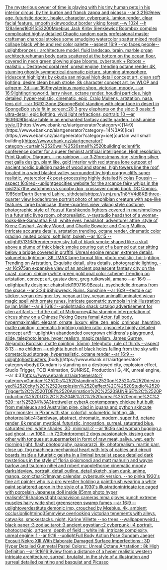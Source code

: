 [The mysterious owner of time is playing with his tiny human pets in his interior circus, by tim burton and franck zappa and picasso --ar 3:2](https://www.ebank.nz/aiartgenerator?category=The%2520mysterious%2520owner%2520of%2520time%2520is%2520playing%2520with%2520his%2520tiny%2520human%2520pets%2520in%2520his%2520interior%2520circus%2C%2520by%2520tim%2520burton%2520and%2520franck%2520zappa%2520and%2520picasso%2520--ar%25203%3A2)[16:9](https://www.ebank.nz/aiartgenerator?category=16%3A9)[new age, futuristic doctor, healer, character, cyberpunk, lumion render, clear facial feature, smooth skin](https://www.ebank.nz/aiartgenerator?category=new%2520age%2C%2520futuristic%2520doctor%2C%2520healer%2C%2520character%2C%2520cyberpunk%2C%2520lumion%2520render%2C%2520clear%2520facial%2520feature%2C%2520smooth%2520skin)[woodcut border viking forest --w 1024 --h 128](https://www.ebank.nz/aiartgenerator?category=woodcut%2520border%2520viking%2520forest%2520--w%25201024%2520--h%2520128)[aliens](https://www.ebank.nz/aiartgenerator?category=aliens)[16:9](https://www.ebank.nz/aiartgenerator?category=16%3A9)[15:5](https://www.ebank.nz/aiartgenerator?category=15%3A5)[3200](https://www.ebank.nz/aiartgenerator?category=3200)[Moebius Jack Kirby Sienkiewicz Boombox complex complicated highly detailed Chaotic random parts professional master craftsman charcoal strokes some smudging watercolor spatter mixed media collage black white and red color palette --aspect 16:9   --no faces,people](https://www.ebank.nz/aiartgenerator?category=Moebius%2520Jack%2520Kirby%2520Sienkiewicz%2520Boombox%2520complex%2520complicated%2520highly%2520detailed%2520Chaotic%2520random%2520parts%2520professional%2520master%2520craftsman%2520charcoal%2520strokes%2520some%2520smudging%2520watercolor%2520spatter%2520mixed%2520media%2520collage%2520black%2520white%2520and%2520red%2520color%2520palette%2520--aspect%252016%3A9%2520%2520%2520--no%2520faces%2Cpeople)[--uplight](https://www.ebank.nz/aiartgenerator?category=--uplight)[bronzes」](https://www.ebank.nz/aiartgenerator?category=bronzes%E3%80%8D)[architecture model, fluid landscap, brain, marble,organ architecture](https://www.ebank.nz/aiartgenerator?category=architecture%2520model%2C%2520fluid%2520landscap%2C%2520brain%2C%2520marble%2Corgan%2520architecture)[human body parts scattered at the bottom on the ocean floor, covered in neon green glowing algae blooms, cyberpunk + Robots + realistic + Destroyed coral reef, unreal engine, trending octane render 4K, stunning ghostly symmetrical dramatic picture, stunning atmosphere, iridescent highlights by okuda san miguel high detail concept art, clean soft lighting, desire clean brush stroke, 8k character concept art, by WLOP and artgerm, 3d  —ar 16:9](https://www.ebank.nz/aiartgenerator?category=human%2520body%2520parts%2520scattered%2520at%2520the%2520bottom%2520on%2520the%2520ocean%2520floor%2C%2520covered%2520in%2520neon%2520green%2520glowing%2520algae%2520blooms%2C%2520cyberpunk%2520%2B%2520Robots%2520%2B%2520realistic%2520%2B%2520Destroyed%2520coral%2520reef%2C%2520unreal%2520engine%2C%2520trending%2520octane%2520render%25204K%2C%2520stunning%2520ghostly%2520symmetrical%2520dramatic%2520picture%2C%2520stunning%2520atmosphere%2C%2520iridescent%2520highlights%2520by%2520okuda%2520san%2520miguel%2520high%2520detail%2520concept%2520art%2C%2520clean%2520soft%2520lighting%2C%2520desire%2520clean%2520brush%2520stroke%2C%25208k%2520character%2520concept%2520art%2C%2520by%2520WLOP%2520and%2520artgerm%2C%25203d%2520%2520%E2%80%94ar%252016%3A9)[mysterious magic shop, victorian, moody, --ar 16:9](https://www.ebank.nz/aiartgenerator?category=mysterious%2520magic%2520shop%2C%2520victorian%2C%2520moody%2C%2520--ar%252016%3A9)[lighting](https://www.ebank.nz/aiartgenerator?category=lighting)[ringworld, larry niven, octane render, houdini particles, high detailed, hyper-realistic, cinematic, epic, Craig Mullens, artstation, nasa, lens dirt, --ar 16:9](https://www.ebank.nz/aiartgenerator?category=ringworld%2C%2520larry%2520niven%2C%2520octane%2520render%2C%2520houdini%2520particles%2C%2520high%2520detailed%2C%2520hyper-realistic%2C%2520cinematic%2C%2520epic%2C%2520Craig%2520Mullens%2C%2520artstation%2C%2520nasa%2C%2520lens%2520dirt%2C%2520--ar%252016%3A9)[2:3](https://www.ebank.nz/aiartgenerator?category=2%3A3)[one [SpongeBob] standing with clear face in desert in SpongeBob style fit in screen::20 3 grey elephants on the side::8 oasis::5 ultra-detail, epic lighting, vivid light refractions, portrait::10 —ar 16:9](https://www.ebank.nz/aiartgenerator?category=one%2520%5BSpongeBob%5D%2520standing%2520with%2520clear%2520face%2520in%2520desert%2520in%2520SpongeBob%2520style%2520fit%2520in%2520screen%3A%3A20%25203%2520grey%2520elephants%2520on%2520the%2520side%3A%3A8%2520oasis%3A%3A5%2520ultra-detail%2C%2520epic%2520lighting%2C%2520vivid%2520light%2520refractions%2C%2520portrait%3A%3A10%2520%E2%80%94ar%252016%3A9)[16:9](https://www.ebank.nz/aiartgenerator?category=16%3A9)[Display table in an enchanted fantasy castle garden. Loish anime style.](https://www.ebank.nz/aiartgenerator?category=Display%2520table%2520in%2520an%2520enchanted%2520fantasy%2520castle%2520garden.%2520Loish%2520anime%2520style.)[](https://www.ebank.nz/aiartgenerator?category=)[14:9](https://www.ebank.nz/aiartgenerator?category=14%3A9)[ice](https://www.ebank.nz/aiartgenerator?category=ice)[curtain wall small building](https://www.ebank.nz/aiartgenerator?category=curtain%2520wall%2520small%2520building)[scientific conference poster for a queer feminist artificial intelligence. High resolution. Print Quality. Diagram.  --no rainbow --ar 3:2](https://www.ebank.nz/aiartgenerator?category=scientific%2520conference%2520poster%2520for%2520a%2520queer%2520feminist%2520artificial%2520intelligence.%2520High%2520resolution.%2520Print%2520Quality.%2520Diagram.%2520%2520--no%2520rainbow%2520--ar%25203%3A2)[forest](https://www.ebank.nz/aiartgenerator?category=forest)[mans ring, sterling silver, met galla design, plant like, gold interior with red stone](https://www.ebank.nz/aiartgenerator?category=mans%2520ring%2C%2520sterling%2520silver%2C%2520met%2520galla%2520design%2C%2520plant%2520like%2C%2520gold%2520interior%2520with%2520red%2520stone)[a lone outpost of ancient nordic building made of wood and stones, high towers line the roof,  located in a wind blasted valley surrounded by high craggy cliffs super realistic, watercolor 4k post-processing highly detailed Nicolas Poussin  --aspect 16:8](https://www.ebank.nz/aiartgenerator?category=a%2520lone%2520outpost%2520of%2520ancient%2520nordic%2520building%2520made%2520of%2520wood%2520and%2520stones%2C%2520high%2520towers%2520line%2520the%2520roof%2C%2520%2520located%2520in%2520a%2520wind%2520blasted%2520valley%2520surrounded%2520by%2520high%2520craggy%2520cliffs%2520super%2520realistic%2C%2520watercolor%25204k%2520post-processing%2520highly%2520detailed%2520Nicolas%2520Poussin%2520%2520--aspect%252016%3A8)[red](https://www.ebank.nz/aiartgenerator?category=red)[--uplight](https://www.ebank.nz/aiartgenerator?category=--uplight)[geocities website for the arcance fairy whips in the mist](https://www.ebank.nz/aiartgenerator?category=geocities%2520website%2520for%2520the%2520arcance%2520fairy%2520whips%2520in%2520the%2520mist)[2](https://www.ebank.nz/aiartgenerator?category=2)[5:7](https://www.ebank.nz/aiartgenerator?category=5%3A7)[the watchmen vs scooby doo, crossover comic book, DC Comics, 1985](https://www.ebank.nz/aiartgenerator?category=the%2520watchmen%2520vs%2520scooby%2520doo%2C%2520crossover%2520comic%2520book%2C%2520DC%2520Comics%2C%25201985)[dof](https://www.ebank.nz/aiartgenerator?category=dof)[Darth Bernard Lahire, sith](https://www.ebank.nz/aiartgenerator?category=Darth%2520Bernard%2520Lahire%2C%2520sith)[details](https://www.ebank.nz/aiartgenerator?category=details)[<https://s.mj.run/1h8YV4d8KBI>](https://www.ebank.nz/aiartgenerator?category=%3Chttps%3A//s.mj.run/1h8YV4d8KBI%3E)[three-quarter view kodachrome portrait photo of amphibian creature with ape-like features, large braincase, three-quarters view, viking style costume, photographic style of Yousuf Karsh](https://www.ebank.nz/aiartgenerator?category=three-quarter%2520view%2520kodachrome%2520portrait%2520photo%2520of%2520amphibian%2520creature%2520with%2520ape-like%2520features%2C%2520large%2520braincase%2C%2520three-quarters%2520view%2C%2520viking%2520style%2520costume%2C%2520photographic%2520style%2520of%2520Yousuf%2520Karsh)[kendo fighters covered in marshmellows in a futuristic livng room, photorealistic, v-ray](https://www.ebank.nz/aiartgenerator?category=kendo%2520fighters%2520covered%2520in%2520marshmellows%2520in%2520a%2520futuristic%2520livng%2520room%2C%2520photorealistic%2C%2520v-ray)[studio headshot of a woman-looks-like-Samantha Fish, white eyes, headshot, adventurer attire, style of Krenz Cushart, Ashley Wood, and Charlie Bowater and Craig Mullins, intricate accurate details, artstation trending, octane render, cinematic color grading, muted colors, soft light, bokeh --ar 10:15 --uplight](https://www.ebank.nz/aiartgenerator?category=studio%2520headshot%2520of%2520a%2520woman-looks-like-Samantha%2520Fish%2C%2520white%2520eyes%2C%2520headshot%2C%2520adventurer%2520attire%2C%2520style%2520of%2520Krenz%2520Cushart%2C%2520Ashley%2520Wood%2C%2520and%2520Charlie%2520Bowater%2520and%2520Craig%2520Mullins%2C%2520intricate%2520accurate%2520details%2C%2520artstation%2520trending%2C%2520octane%2520render%2C%2520cinematic%2520color%2520grading%2C%2520muted%2520colors%2C%2520soft%2520light%2C%2520bokeh%2520--ar%252010%3A15%2520--uplight)[9:13](https://www.ebank.nz/aiartgenerator?category=9%3A13)[16:9](https://www.ebank.nz/aiartgenerator?category=16%3A9)[render::](https://www.ebank.nz/aiartgenerator?category=render%3A%3A)[grey sky full of black smoke shaped like a skull above a plume of thick black smoke pouring out of a burned out car sitting below a bridge covered in graffiti, Unreal engine render, extreme details, volumetric lightning, 8K, IMAX large format film, photo realistic, hdr lighting, Trending on Artstation, Exquisite detail, ultra details, photographic lighting, --ar 16:9](https://www.ebank.nz/aiartgenerator?category=grey%2520sky%2520full%2520of%2520black%2520smoke%2520shaped%2520like%2520a%2520skull%2520above%2520a%2520plume%2520of%2520thick%2520black%2520smoke%2520pouring%2520out%2520of%2520a%2520burned%2520out%2520car%2520sitting%2520below%2520a%2520bridge%2520covered%2520in%2520graffiti%2C%2520Unreal%2520engine%2520render%2C%2520extreme%2520details%2C%2520volumetric%2520lightning%2C%25208K%2C%2520IMAX%2520large%2520format%2520film%2C%2520photo%2520realistic%2C%2520hdr%2520lighting%2C%2520Trending%2520on%2520Artstation%2C%2520Exquisite%2520detail%2C%2520ultra%2520details%2C%2520photographic%2520lighting%2C%2520--ar%252016%3A9)[75](https://www.ebank.nz/aiartgenerator?category=75)[an expansive view of an ancient opalescent fantasy city on the coast, ocean, shining white green gold opal color scheme, trending on artstation, concept art, gustav dore, greg rutkowski, amano --ar 16:9 --uplight](https://www.ebank.nz/aiartgenerator?category=an%2520expansive%2520view%2520of%2520an%2520ancient%2520opalescent%2520fantasy%2520city%2520on%2520the%2520coast%2C%2520ocean%2C%2520shining%2520white%2520green%2520gold%2520opal%2520color%2520scheme%2C%2520trending%2520on%2520artstation%2C%2520concept%2520art%2C%2520gustav%2520dore%2C%2520greg%2520rutkowski%2C%2520amano%2520--ar%252016%3A9%2520--uplight)[puffy designer chairs](https://www.ebank.nz/aiartgenerator?category=puffy%2520designer%2520chairs)[field](https://www.ebank.nz/aiartgenerator?category=field)[1997](https://www.ebank.nz/aiartgenerator?category=1997)[16:9](https://www.ebank.nz/aiartgenerator?category=16%3A9)[Beast」](https://www.ebank.nz/aiartgenerator?category=Beast%E3%80%8D)[psychedelic dreams from the space --ar 3:2](https://www.ebank.nz/aiartgenerator?category=psychedelic%2520dreams%2520from%2520the%2520space%2520--ar%25203%3A2)[4:6](https://www.ebank.nz/aiartgenerator?category=4%3A6)[Shipwreck. Ruins. Sunshine --ar 16:9 --test](https://www.ebank.nz/aiartgenerator?category=Shipwreck.%2520Ruins.%2520Sunshine%2520--ar%252016%3A9%2520--test)[die cut sticker, vegan designer toy, vegan art toy, vegan animal](https://www.ebank.nz/aiartgenerator?category=die%2520cut%2520sticker%2C%2520vegan%2520designer%2520toy%2C%2520vegan%2520art%2520toy%2C%2520vegan%2520animal)[Illuminated wican magic spell with ornate runes, intricate geometric symbols in ink illustration by Ian Miller --ar 9:16](https://www.ebank.nz/aiartgenerator?category=Illuminated%2520wican%2520magic%2520spell%2520with%2520ornate%2520runes%2C%2520intricate%2520geometric%2520symbols%2520in%2520ink%2520illustration%2520by%2520Ian%2520Miller%2520--ar%25209%3A16)[16:1](https://www.ebank.nz/aiartgenerator?category=16%3A1)[--uplight](https://www.ebank.nz/aiartgenerator?category=--uplight)[radio shack catalog advertisement for alien artifacts --hd](https://www.ebank.nz/aiartgenerator?category=radio%2520shack%2520catalog%2520advertisement%2520for%2520alien%2520artifacts%2520--hd)[the cult of Midjourney](https://www.ebank.nz/aiartgenerator?category=the%2520cult%2520of%2520Midjourney)[4:5](https://www.ebank.nz/aiartgenerator?category=4%3A5)[a stunning interpretation of circus show on a Chinese Peking Opera femal Actor, full body, hypermaximalist, elegant, ornate, luxury, elite, zen, epic, ominous, haunting, matte painting, cinematic ligghting,golden ratio, cgsociety highly detailed concept art](https://www.ebank.nz/aiartgenerator?category=a%2520stunning%2520interpretation%2520of%2520circus%2520show%2520on%2520a%2520Chinese%2520Peking%2520Opera%2520femal%2520Actor%2C%2520full%2520body%2C%2520hypermaximalist%2C%2520elegant%2C%2520ornate%2C%2520luxury%2C%2520elite%2C%2520zen%2C%2520epic%2C%2520ominous%2C%2520haunting%2C%2520matte%2520painting%2C%2520cinematic%2520ligghting%2Cgolden%2520ratio%2C%2520cgsociety%2520highly%2520detailed%2520concept%2520art)[5](https://www.ebank.nz/aiartgenerator?category=5)[--uplight](https://www.ebank.nz/aiartgenerator?category=--uplight)[An abandonded overgrown childrens's playground, slide, telephoto lense, hyper realism, magic realism, James Gurney, Alejandro Burdisio, matte painting, 55mm, telephoto, rule of thirds --aspect 8:13 --no children --uplight](https://www.ebank.nz/aiartgenerator?category=An%2520abandonded%2520overgrown%2520childrens%27s%2520playground%2C%2520slide%2C%2520telephoto%2520lense%2C%2520hyper%2520realism%2C%2520magic%2520realism%2C%2520James%2520Gurney%2C%2520Alejandro%2520Burdisio%2C%2520matte%2520painting%2C%252055mm%2C%2520telephoto%2C%2520rule%2520of%2520thirds%2520--aspect%25208%3A13%2520--no%2520children%2520--uplight)[a bunch of black holes falling from the sky with comets](https://www.ebank.nz/aiartgenerator?category=a%2520bunch%2520of%2520black%2520holes%2520falling%2520from%2520the%2520sky%2520with%2520comets)[cloud storage, hyperrealistic, octane render --ar 16:9 --uplight](https://www.ebank.nz/aiartgenerator?category=cloud%2520storage%2C%2520hyperrealistic%2C%2520octane%2520render%2520--ar%252016%3A9%2520--uplight)[ghostbusters.](https://www.ebank.nz/aiartgenerator?category=ghostbusters.)[body](https://www.ebank.nz/aiartgenerator?category=body)[Gundam is standing on a destroyed city, explosion effect, Studio Trigger, TOEI Animation, SUNRISE, Production I.G, 4K, unreal engine, --ar 4:3](https://www.ebank.nz/aiartgenerator?category=Gundam%2520is%2520standing%2520on%2520a%2520destroyed%2520city%2C%2520explosion%2520effect%2C%2520Studio%2520Trigger%2C%2520TOEI%2520Animation%2C%2520SUNRISE%2C%2520Production%2520I.G%2C%25204K%2C%2520unreal%2520engine%2C%2520--ar%25204%3A3)[rottweiler cyber](https://www.ebank.nz/aiartgenerator?category=rottweiler%2520cyber)[A contemporary chickee hut built from melaleuca and Australian pine, clad in iguana and python skin](https://www.ebank.nz/aiartgenerator?category=A%2520contemporary%2520chickee%2520hut%2520built%2520from%2520melaleuca%2520and%2520Australian%2520pine%2C%2520clad%2520in%2520iguana%2520and%2520python%2520skin)[cute furry monster in Pixar with star, colorful, volumetric lighting, 4k, photorealistic](https://www.ebank.nz/aiartgenerator?category=cute%2520furry%2520monster%2520in%2520Pixar%2520with%2520star%2C%2520colorful%2C%2520volumetric%2520lighting%2C%25204k%2C%2520photorealistic)[4:3](https://www.ebank.nz/aiartgenerator?category=4%3A3)[archway, abstract, chromatic, modern, super hd, octane render, 8k render, mystical, futuristic, innovation, surreal, saturated blue, saturated red, white shades, 3D, minimal::2 --ar 16:9](https://www.ebank.nz/aiartgenerator?category=archway%2C%2520abstract%2C%2520chromatic%2C%2520modern%2C%2520super%2520hd%2C%2520octane%2520render%2C%25208k%2520render%2C%2520mystical%2C%2520futuristic%2C%2520innovation%2C%2520surreal%2C%2520saturated%2520blue%2C%2520saturated%2520red%2C%2520white%2520shades%2C%25203D%2C%2520minimal%3A%3A2%2520--ar%252016%3A9)[a sad woman hugging a sad ghost --w 1080 --h 720](https://www.ebank.nz/aiartgenerator?category=a%2520sad%2520woman%2520hugging%2520a%2520sad%2520ghost%2520--w%25201080%2520--h%2520720)[bird](https://www.ebank.nz/aiartgenerator?category=bird)[prompt 2 dogs passionately kissing each other with tongues at supermarket in fornt of raw meat, saliva, wet, early morning light, flash photography, papparazzi, 8k, photorealism, martin parr, close up, fog machine](https://www.ebank.nz/aiartgenerator?category=prompt%25202%2520dogs%2520passionately%2520kissing%2520each%2520other%2520with%2520tongues%2520at%2520supermarket%2520in%2520fornt%2520of%2520raw%2520meat%2C%2520saliva%2C%2520wet%2C%2520early%2520morning%2520light%2C%2520flash%2520photography%2C%2520papparazzi%2C%25208k%2C%2520photorealism%2C%2520martin%2520parr%2C%2520close%2520up%2C%2520fog%2520machine)[a mechanical heart with lots of cables and circuit boards inside a futuristic geisha in a liminal brutalist space detailed dark mysterious in the style of floria sigismondi and matt mahurin and wayne barlow and tsutomo nihei and robert mapplethorpe cinematic moody dark](https://www.ebank.nz/aiartgenerator?category=a%2520mechanical%2520heart%2520with%2520lots%2520of%2520cables%2520and%2520circuit%2520boards%2520inside%2520a%2520futuristic%2520geisha%2520in%2520a%2520liminal%2520brutalist%2520space%2520detailed%2520dark%2520mysterious%2520in%2520the%2520style%2520of%2520floria%2520sigismondi%2520and%2520matt%2520mahurin%2520and%2520wayne%2520barlow%2520and%2520tsutomo%2520nihei%2520and%2520robert%2520mapplethorpe%2520cinematic%2520moody%2520dark)[sideview, portrait, detail outline, detail sketch, slam dunk, anime, manga, comic](https://www.ebank.nz/aiartgenerator?category=sideview%2C%2520portrait%2C%2520detail%2520outline%2C%2520detail%2520sketch%2C%2520slam%2520dunk%2C%2520anime%2C%2520manga%2C%2520comic)[fear](https://www.ebank.nz/aiartgenerator?category=fear)[2:1](https://www.ebank.nz/aiartgenerator?category=2%3A1)[mayan calendar, cyberpunk version, --no pink](https://www.ebank.nz/aiartgenerator?category=mayan%2520calendar%2C%2520cyberpunk%2520version%2C%2520--no%2520pink)[a 1930's fine art painter who is a pro wrestler holding a paintbrush wearing a white paint splattered apron in the style of a 1930's illustration](https://www.ebank.nz/aiartgenerator?category=a%25201930%27s%2520fine%2520art%2520painter%2520who%2520is%2520a%2520pro%2520wrestler%2520holding%2520a%2520paintbrush%2520wearing%2520a%2520white%2520paint%2520splattered%2520apron%2520in%2520the%2520style%2520of%2520a%25201930%27s%2520illustration)[intricate ice caged with porcelain Japanese doll inside 85mm photo hyper realism](https://www.ebank.nz/aiartgenerator?category=intricate%2520ice%2520caged%2520with%2520porcelain%2520Japanese%2520doll%2520inside%252085mm%2520photo%2520hyper%2520realism)[9:16](https://www.ebank.nz/aiartgenerator?category=9%3A16)[shadows](https://www.ebank.nz/aiartgenerator?category=shadows)[fight panavision cameras mma gloves punch extreme muscles hairy wide shot greenscreen swamp fumes --ar 16:9 --uplight](https://www.ebank.nz/aiartgenerator?category=fight%2520panavision%2520cameras%2520mma%2520gloves%2520punch%2520extreme%2520muscles%2520hairy%2520wide%2520shot%2520greenscreen%2520swamp%2520fumes%2520--ar%252016%3A9%2520--uplight)[](https://www.ebank.nz/aiartgenerator?category=)[over](https://www.ebank.nz/aiartgenerator?category=over)[destitute demonic imp, crouched by Mœbius, 4k, ambient occlusion](https://www.ebank.nz/aiartgenerator?category=destitute%2520demonic%2520imp%2C%2520crouched%2520by%2520M%C5%93bius%2C%25204k%2C%2520ambient%2520occlusion)[lightning](https://www.ebank.nz/aiartgenerator?category=lightning)[35mm](https://www.ebank.nz/aiartgenerator?category=35mm)[view overlooking victorian tenements with alleys, catwalks, smokestacks, night, Karine Villette --no trees --wallpaper](https://www.ebank.nz/aiartgenerator?category=view%2520overlooking%2520victorian%2520tenements%2520with%2520alleys%2C%2520catwalks%2C%2520smokestacks%2C%2520night%2C%2520Karine%2520Villette%2520--no%2520trees%2520--wallpaper)[weird」](https://www.ebank.nz/aiartgenerator?category=weird%E3%80%8D)[black paper::3 zodiac tarot::3 ancient egyptian::2 cyberpunk ::4 portrait, photographic, artgerm, depth of field :: white ink, intricate complexity, unreal engine::1 --ar 9:16 --uplight](https://www.ebank.nz/aiartgenerator?category=black%2520paper%3A%3A3%2520zodiac%2520tarot%3A%3A3%2520ancient%2520egyptian%3A%3A2%2520cyberpunk%2520%3A%3A4%2520portrait%2C%2520photographic%2C%2520artgerm%2C%2520depth%2520of%2520field%2520%3A%3A%2520white%2520ink%2C%2520intricate%2520complexity%2C%2520unreal%2520engine%3A%3A1%2520--ar%25209%3A16%2520--uplight)[Full Body Action Pose Gundam Jaeger Exosuit Nekro XIII With Elaborate Damaged Surface Imperfections:: 3D Hyper Detailed Gunmetal Pastel Colors:: Unreal Octane Artstation:: 8k High Definition --ar 9:16](https://www.ebank.nz/aiartgenerator?category=Full%2520Body%2520Action%2520Pose%2520Gundam%2520Jaeger%2520Exosuit%2520Nekro%2520XIII%2520With%2520Elaborate%2520Damaged%2520Surface%2520Imperfections%3A%3A%25203D%2520Hyper%2520Detailed%2520Gunmetal%2520Pastel%2520Colors%3A%3A%2520Unreal%2520Octane%2520Artstation%3A%3A%25208k%2520High%2520Definition%2520--ar%25209%3A16)[16:9](https://www.ebank.nz/aiartgenerator?category=16%3A9)[view from a distance of a hyper realistic western intricate architecture, surreal, brutalist, in the style of a illustration and surreal detailed painting and basquiat and Picasso](https://www.ebank.nz/aiartgenerator?category=view%2520from%2520a%2520distance%2520of%2520a%2520hyper%2520realistic%2520western%2520intricate%2520architecture%2C%2520surreal%2C%2520brutalist%2C%2520in%2520the%2520style%2520of%2520a%2520illustration%2520and%2520surreal%2520detailed%2520painting%2520and%2520basquiat%2520and%2520Picasso)